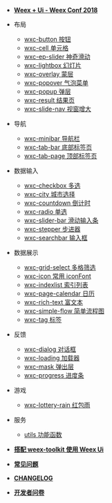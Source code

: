 - [**Weex + Ui - Weex Conf 2018**](cn/weex-ui-weex-conf-2018)
- 布局
    - [wxc-button 按钮](cn/packages/wxc-button/)
    - [wxc-cell 单元格](cn/packages/wxc-cell/)
    - [wxc-ep-slider 神奇滑动](cn/packages/wxc-ep-slider/)
    - [wxc-lightbox 幻灯片](cn/packages/wxc-lightbox/)
    - [wxc-overlay 蒙层](cn/packages/wxc-overlay/)
    - [wxc-popover 气泡菜单](cn/packages/wxc-popup/)
    - [wxc-popup 弹层](cn/packages/wxc-popup/)
    - [wxc-result 结果页](cn/packages/wxc-result/)
    - [wxc-slide-nav 视窗增大](cn/packages/wxc-slide-nav/)

- 导航
    - [wxc-minibar 导航栏](cn/packages/wxc-minibar/)
    - [wxc-tab-bar 底部标签页](cn/packages/wxc-tab-bar/)
    - [wxc-tab-page 顶部标签页](cn/packages/wxc-tab-page/)
 
- 数据输入
    - [wxc-checkbox 多选](cn/packages/wxc-checkbox/)
    - [wxc-city 城市选择](cn/packages/wxc-city/)
    - [wxc-countdown 倒计时](cn/packages/wxc-countdown/)
    - [wxc-radio 单选](cn/packages/wxc-radio/)
    - [wxc-slider-bar 滑动输入条](cn/packages/wxc-slider-bar/)
    - [wxc-stepper 步进器](cn/packages/wxc-stepper/)
    - [wxc-searchbar 输入框](cn/packages/wxc-searchbar/)
    
- 数据展示
    - [wxc-grid-select 多格筛选](cn/packages/wxc-grid-select/)
    - [wxc-icon 常用 iconFont](cn/packages/wxc-icon/)
    - [wxc-indexlist 索引列表](cn/packages/wxc-indexlist/)
    - [wxc-page-calendar 日历](cn/packages/wxc-page-calendar/)
    - [wxc-rich-text 富文本](cn/packages/wxc-rich-text/)
    - [wxc-simple-flow 简单流程图](cn/packages/wxc-simple-flow/)
    - [wxc-tag 标签](cn/packages/wxc-tag/)
    
- 反馈
    - [wxc-dialog 对话框](cn/packages/wxc-dialog/)
    - [wxc-loading 加载器](cn/packages/wxc-loading/)
    - [wxc-mask 弹出层](cn/packages/wxc-mask/)
    - [wxc-progress 进度条](cn/packages/wxc-progress/)
    
- 游戏
   - [wxc-lottery-rain 红包雨](cn/packages/wxc-lottery-rain/) 
   
- 服务
   - [utils 功能函数](cn/packages/utils/) 
   
- [**搭配 weex-toolkit 使用 Weex Ui**](cn/with-weex-toolkit)
- [**常见问题**](cn/faq)
- [**CHANGELOG**](cn/CHANGELOG)
- [**开发者问卷**](https://render.alipay.com/p/f/weex-ui/questionnaire.html)
